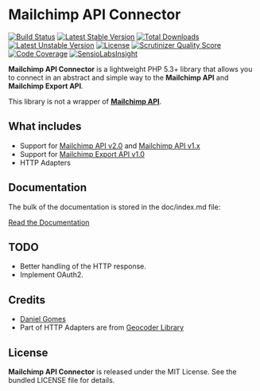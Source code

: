 # Mailchimp API Connector

[![Build Status](https://travis-ci.org/danielcsgomes/MailchimpApiConnector.png?branch=master)](https://travis-ci.org/danielcsgomes/MailchimpApiConnector) [![Latest Stable Version](https://poser.pugx.org/danielcsgomes/mailchimp-api-connector/v/stable.png)](https://packagist.org/packages/danielcsgomes/mailchimp-api-connector) [![Total Downloads](https://poser.pugx.org/danielcsgomes/mailchimp-api-connector/downloads.png)](https://packagist.org/packages/danielcsgomes/mailchimp-api-connector) [![Latest Unstable Version](https://poser.pugx.org/danielcsgomes/mailchimp-api-connector/v/unstable.png)](https://packagist.org/packages/danielcsgomes/mailchimp-api-connector) [![License](https://poser.pugx.org/danielcsgomes/mailchimp-api-connector/license.png)](https://packagist.org/packages/danielcsgomes/mailchimp-api-connector) [![Scrutinizer Quality Score](https://scrutinizer-ci.com/g/danielcsgomes/MailchimpApiConnector/badges/quality-score.png?s=5200860a4897f9d9191b8f01a5a53eed89c382d7)](https://scrutinizer-ci.com/g/danielcsgomes/MailchimpApiConnector/) [![Code Coverage](https://scrutinizer-ci.com/g/danielcsgomes/MailchimpApiConnector/badges/coverage.png?s=eb87fc503b2ce35aaaf6f1be7b6c91601fa28cea)](https://scrutinizer-ci.com/g/danielcsgomes/MailchimpApiConnector/) [![SensioLabsInsight](https://insight.sensiolabs.com/projects/417b560d-7653-4a04-9b2e-b16aba110a95/mini.png)](https://insight.sensiolabs.com/projects/417b560d-7653-4a04-9b2e-b16aba110a95)

**Mailchimp API Connector** is a lightweight PHP 5.3+ library that allows you to connect in an abstract and simple way to the **Mailchimp API** and **Mailchimp Export API**.

This library is not a wrapper of [**Mailchimp API**](http://apidocs.mailchimp.com/).

## What includes

 * Support for [Mailchimp API v2.0](http://apidocs.mailchimp.com/api/2.0/) and [Mailchimp API v1.x](http://apidocs.mailchimp.com/api/1.3/)
 * Support for [Mailchimp Export API v1.0](http://apidocs.mailchimp.com/export/1.0/)
 * HTTP Adapters

## Documentation

The bulk of the documentation is stored in the doc/index.md file:

[Read the Documentation](https://github.com/danielcsgomes/MailchimpApiConnector/blob/master/doc/index.md)

## TODO

* Better handling of the HTTP response.
* Implement OAuth2.

## Credits

* [Daniel Gomes](me@danielcsgomes.com)
* Part of HTTP Adapters are from [Geocoder Library](https://github.com/geocoder-php/Geocoder)

## License

**Mailchimp API Connector** is released under the MIT License. See the bundled LICENSE file for details.
